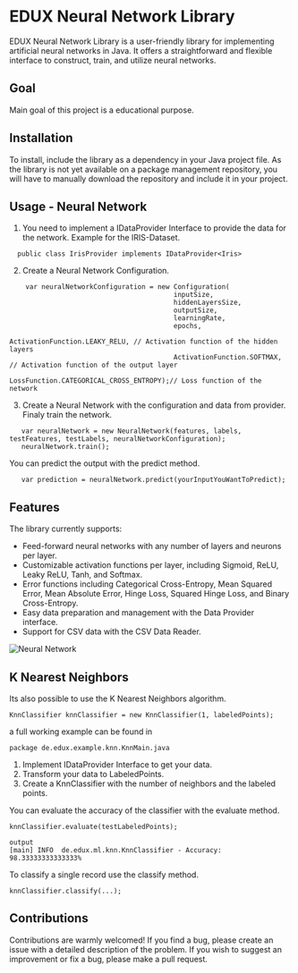 # EDUX Neural Network Library

EDUX Neural Network Library is a user-friendly library for implementing artificial neural networks in Java. It offers a straightforward and flexible interface to construct, train, and utilize neural networks.

## Goal 
Main goal of this project is a educational purpose.

## Installation

To install, include the library as a dependency in your Java project file. As the library is not yet available on a package management repository, you will have to manually download the repository and include it in your project.

## Usage - Neural Network

1. You need to implement a IDataProvider Interface to provide the data for the network. Example for the IRIS-Dataset.
 ```
   public class IrisProvider implements IDataProvider<Iris>
 ```
2. Create a Neural Network Configuration.
```
    var neuralNetworkConfiguration = new Configuration(
                                         inputSize, 
                                         hiddenLayersSize, 
                                         outputSize, 
                                         learningRate,
                                         epochs,
                                         ActivationFunction.LEAKY_RELU, // Activation function of the hidden layers
                                         ActivationFunction.SOFTMAX, // Activation function of the output layer
                                         LossFunction.CATEGORICAL_CROSS_ENTROPY);// Loss function of the network
```
3. Create a Neural Network with the configuration and data from provider. Finaly train the network.
```
   var neuralNetwork = new NeuralNetwork(features, labels, testFeatures, testLabels, neuralNetworkConfiguration);
   neuralNetwork.train();
```

You can predict the output with the predict method.
```
   var prediction = neuralNetwork.predict(yourInputYouWantToPredict);
```

## Features

The library currently supports:

- Feed-forward neural networks with any number of layers and neurons per layer.
- Customizable activation functions per layer, including Sigmoid, ReLU, Leaky ReLU, Tanh, and Softmax.
- Error functions including Categorical Cross-Entropy, Mean Squared Error, Mean Absolute Error, Hinge Loss, Squared Hinge Loss, and Binary Cross-Entropy.
- Easy data preparation and management with the Data Provider interface.
- Support for CSV data with the CSV Data Reader.

![Neural Network](https://hc-linux.eu/github/iris-nn.png)

## K Nearest Neighbors

Its also possible to use the K Nearest Neighbors algorithm. 

    KnnClassifier knnClassifier = new KnnClassifier(1, labeledPoints);

a full working example can be found in 

    package de.edux.example.knn.KnnMain.java

1. Implement IDataProvider Interface to get your data.
2. Transform your data to LabeledPoints.
3. Create a KnnClassifier with the number of neighbors and the labeled points.

You can evaluate the accuracy of the classifier with the evaluate method.

    knnClassifier.evaluate(testLabeledPoints);
    
    output
    [main] INFO  de.edux.ml.knn.KnnClassifier - Accuracy: 98.33333333333333%

To classify a single record use the classify method.

    knnClassifier.classify(...);

## Contributions

Contributions are warmly welcomed! If you find a bug, please create an issue with a detailed description of the problem. If you wish to suggest an improvement or fix a bug, please make a pull request.